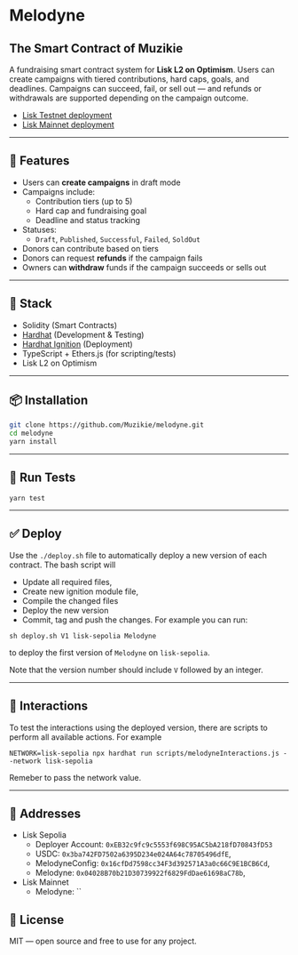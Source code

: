 # Melodyne
## The Smart Contract of Muzikie

A fundraising smart contract system for **Lisk L2 on Optimism**. Users can create campaigns with tiered contributions, hard caps, goals, and deadlines. Campaigns can succeed, fail, or sell out — and refunds or withdrawals are supported depending on the campaign outcome.


- [Lisk Testnet deployment](https://sepolia-blockscout.lisk.com/address/0xE7aadAeBc5f2c5c3aE95F3dCE8AAb3e178D76432?tab=contract)
- [Lisk Mainnet deployment]()



---

## 🚀 Features

- Users can **create campaigns** in draft mode
- Campaigns include:
  - Contribution tiers (up to 5)
  - Hard cap and fundraising goal
  - Deadline and status tracking
- Statuses:
  - `Draft`, `Published`, `Successful`, `Failed`, `SoldOut`
- Donors can contribute based on tiers
- Donors can request **refunds** if the campaign fails
- Owners can **withdraw** funds if the campaign succeeds or sells out

---

## 🧱 Stack

- Solidity (Smart Contracts)
- [Hardhat](https://hardhat.org/) (Development & Testing)
- [Hardhat Ignition](https://hardhat.org/hardhat-runner/plugins/nomicfoundation-hardhat-ignition) (Deployment)
- TypeScript + Ethers.js (for scripting/tests)
- Lisk L2 on Optimism

---

## 📦 Installation

```bash
git clone https://github.com/Muzikie/melodyne.git
cd melodyne
yarn install
```
---

## 🧪 Run Tests
```
yarn test
```

---

## ✅ Deploy
Use the `./deploy.sh` file to automatically deploy a new version of each contract. The bash script will
 - Update all required files,
 - Create new ignition module file,
 - Compile the changed files
 - Deploy the new version
 - Commit, tag and push the changes.
For example you can run:

```
sh deploy.sh V1 lisk-sepolia Melodyne
```
to deploy the first version of `Melodyne` on `lisk-sepolia`.

Note that the version number should include `V` followed by an integer. 

---

## 🧱 Interactions
To test the interactions using the deployed version, there are scripts to perform all available actions. For example

```
NETWORK=lisk-sepolia npx hardhat run scripts/melodyneInteractions.js --network lisk-sepolia  
```

Remeber to pass the network value.


---

## 🧱 Addresses
- Lisk Sepolia
  - Deployer Account: `0xEB32c9fc9c5553f698C95AC5bA218fD70843fD53`
  - USDC: `0x3ba742FD7502a6395D234e024A64c78705496dfE`,
  - MelodyneConfig: `0x16cfDd7598cc34F3d392571A3a0c66C9E1BCB6Cd`,
  - Melodyne: `0x04028B70b21D30739922f6829FdDae61698aC78b`,
- Lisk Mainnet
  - Melodyne: ``

## 📄 License
MIT — open source and free to use for any project.
